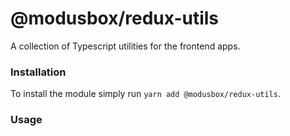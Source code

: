 # @modusbox/redux-utils

A collection of Typescript utilities for the frontend apps.

### Installation

To install the module simply run `yarn add @modusbox/redux-utils`.

### Usage

```ts
```